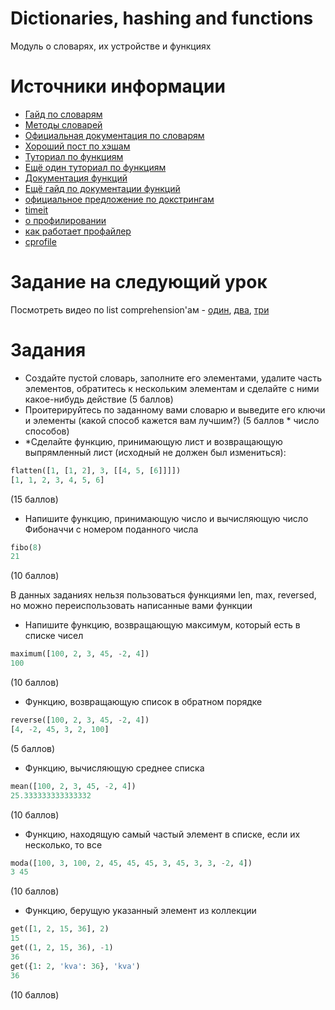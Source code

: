 # Dictionaries, hashing and functions
Модуль о словарях, их устройстве и функциях


# Источники информации
* [Гайд по словарям](https://www.python-course.eu/python3_dictionaries.php)
* [Методы словарей](https://www.tutorialspoint.com/python3/python_dictionary.htm)
* [Официальная документация по словарям](https://docs.python.org/3/tutorial/datastructures.html#dictionaries)
* [Хороший пост по хэшам](https://www.asmeurer.com/blog/posts/what-happens-when-you-mess-with-hashing-in-python/)
* [Туториал по функциям](https://www.digitalocean.com/community/tutorials/how-to-define-functions-in-python-3)
* [Ещё один туториал по функциям](https://www.python-course.eu/python3_functions.php)
* [Документация функций](https://www.datacamp.com/community/tutorials/docstrings-python)
* [Ещё гайд по документации функций](https://realpython.com/documenting-python-code/)
* [официальное предложение по докстрингам](https://www.python.org/dev/peps/pep-0257/)
* [timeit](https://docs.python.org/3.7/library/timeit.html)
* [о профилировании](https://habr.com/en/company/mailru/blog/201594/)
* [как работает профайлер](https://hackernoon.com/how-profilers-work-1826163e1bbc)
* [cprofile](https://python-scripts.com/cprofile-code-profiling)


# Заданиe на следующий урок
Посмотреть видео по list comprehension'ам - [один](https://stepik.org/lesson/3368/step/8?unit=951),
[два](https://stepik.org/lesson/3368/step/12?unit=951),
[три](https://stepik.org/lesson/3368/step/13?unit=951)


# Задания
* Создайте пустой словарь, заполните его элементами, удалите часть элементов,
обратитесь к нескольким элементам и сделайте с ними какое-нибудь действие
(5 баллов)
* Проитерируйтесь по заданному вами словарю и выведите его ключи и элементы
(какой способ кажется вам лучшим?)
(5 баллов * число способов)
* *Сделайте функцию, принимающую лист и возвращающую выпрямленный лист
(исходный не должен был измениться):
```python
flatten([1, [1, 2], 3, [[4, 5, [6]]]])
[1, 1, 2, 3, 4, 5, 6]
```
(15 баллов)
* Напишите функцию, принимающую число и вычисляющую число Фибоначчи с
номером поданного числа
```python
fibo(8)
21
```
(10 баллов)

В данных заданиях нельзя пользоваться функциями len, max, reversed, но
можно переиспользовать написанные вами функции
* Напишите функцию, возвращающую максимум, который есть в списке чисел
```python
maximum([100, 2, 3, 45, -2, 4])
100
```
(10 баллов)
* Функцию, возвращающую список в обратном порядке
```python
reverse([100, 2, 3, 45, -2, 4])
[4, -2, 45, 3, 2, 100]
```
(5 баллов)
* Функцию, вычисляющую среднее списка
```python
mean([100, 2, 3, 45, -2, 4])
25.333333333333332
```
(10 баллов)
* Функцию, находящую самый частый элемент в списке, если их несколько, то все
```python
moda([100, 3, 100, 2, 45, 45, 45, 3, 45, 3, 3, -2, 4])
3 45
```
(10 баллов)
* Функцию, берущую указанный элемент из коллекции
```python
get([1, 2, 15, 36], 2)
15
get((1, 2, 15, 36), -1)
36
get({1: 2, 'kva': 36}, 'kva')
36
```
(10 баллов)
